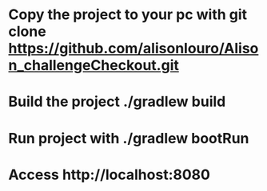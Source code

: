 
# Copy the project to your pc with git clone https://github.com/alisonlouro/Alison_challengeCheckout.git

# Build the project ./gradlew build

# Run project with ./gradlew bootRun

# Access http://localhost:8080


